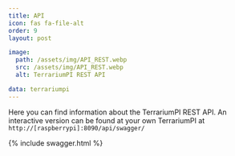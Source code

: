 ```yaml
---
title: API
icon: fas fa-file-alt
order: 9
layout: post

image:
  path: /assets/img/API_REST.webp
  src: /assets/img/API_REST.webp
  alt: TerrariumPI REST API

data: terrariumpi
---
```

Here you can find information about the TerrariumPI REST API. An interactive version can be found at your own TerrariumPI at `http://[raspberrypi]:8090/api/swagger/`

{% include swagger.html %}
